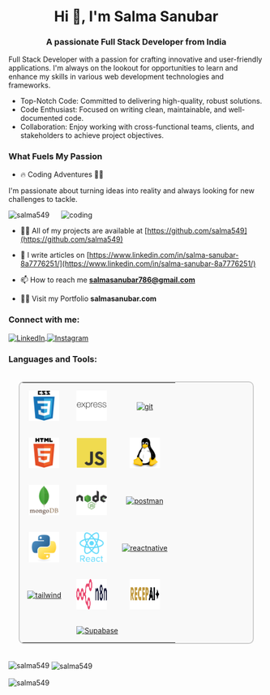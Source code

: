 <h1 align="center">Hi 👋, I'm Salma Sanubar</h1>

<h3 align="center">A passionate Full Stack Developer from India</h3>
<p>Full Stack Developer with a passion for crafting innovative and user-friendly applications. I'm always on the lookout for opportunities to learn and enhance my skills in various web development technologies and frameworks.</p>
<ul>
<li>Top-Notch Code: Committed to delivering high-quality, robust solutions.</li>
<li>Code Enthusiast: Focused on writing clean, maintainable, and well-documented code.</li>
<li>Collaboration: Enjoy working with cross-functional teams, clients, and stakeholders to achieve project objectives.</li>
</ul>
<h3>What Fuels My Passion</h3>
<ul>
<li>🔥 Coding Adventures 👨‍💻</li>
<!-- <li>✏️ Creative Designing</li>
<li>📈 Product Innovation</li> -->
</ul>
<p>I'm passionate about turning ideas into reality and always looking for new challenges to tackle.</p>
<img align="right" alt="coding" width="400" src="https://i.pinimg.com/564x/f9/14/5d/f9145d53a99982d004eb26361e80c9c9.jpg">

<p align="left"> <img src="https://komarev.com/ghpvc/?username=salma549&label=Profile%20views&color=0e75b6&style=flat" alt="salma549" /> </p>

- 👨‍💻 All of my projects are available at [https://github.com/salma549](https://github.com/salma549)

- 📝 I  write articles on [https://www.linkedin.com/in/salma-sanubar-8a7776251/](https://www.linkedin.com/in/salma-sanubar-8a7776251/)

- 📫 How to reach me **salmasanubar786@gmail.com**

- 👨‍💻 Visit my Portfolio **salmasanubar.com**

<h3 align="left">Connect with me:</h3>
<p align="left">
  <a href="https://www.linkedin.com/in/salma-sanubar-8a7776251/" target="_blank">
    <img align="center" src="https://raw.githubusercontent.com/rahuldkjain/github-profile-readme-generator/master/src/images/icons/Social/linked-in-alt.svg" alt="LinkedIn" height="30" width="40" />
  </a>
  <a href="https://www.instagram.com/salma_dailydeveloper?igsh=mxn6zzliazlpa2l2nq==" target="_blank">
    <img align="center" src="https://raw.githubusercontent.com/rahuldkjain/github-profile-readme-generator/master/src/images/icons/Social/instagram.svg" alt="Instagram" height="30" width="40" />
  </a>
</p>


<h3 align="left">Languages and Tools:</h3>
<div style="display: flex; justify-content: center; margin: 20px;">
  <table style="width: 800px; border-collapse: collapse; background: #f9f9f9; border: 2px solid #ccc; border-radius: 10px;">
    <tr>
      <td align="center" style="padding: 15px;">
        <a href="https://www.w3schools.com/css/" target="_blank" rel="noreferrer">
          <img src="https://raw.githubusercontent.com/devicons/devicon/master/icons/css3/css3-original-wordmark.svg" alt="css3" width="60" height="60"/>
        </a>
      </td>
      <td align="center" style="padding: 15px;">
        <a href="https://expressjs.com" target="_blank" rel="noreferrer">
          <img src="https://raw.githubusercontent.com/devicons/devicon/master/icons/express/express-original-wordmark.svg" alt="express" width="60" height="60"/>
        </a>
      </td>
      <td align="center" style="padding: 15px;">
        <a href="https://git-scm.com/" target="_blank" rel="noreferrer">
          <img src="https://www.vectorlogo.zone/logos/git-scm/git-scm-icon.svg" alt="git" width="60" height="60"/>
        </a>
      </td>
    </tr>
    <tr>
      <td align="center" style="padding: 15px;">
        <a href="https://www.w3.org/html/" target="_blank" rel="noreferrer">
          <img src="https://raw.githubusercontent.com/devicons/devicon/master/icons/html5/html5-original-wordmark.svg" alt="html5" width="60" height="60"/>
        </a>
      </td>
      <td align="center" style="padding: 15px;">
        <a href="https://developer.mozilla.org/en-US/docs/Web/JavaScript" target="_blank" rel="noreferrer">
          <img src="https://raw.githubusercontent.com/devicons/devicon/master/icons/javascript/javascript-original.svg" alt="javascript" width="60" height="60"/>
        </a>
      </td>
      <td align="center" style="padding: 15px;">
        <a href="https://www.linux.org/" target="_blank" rel="noreferrer">
          <img src="https://raw.githubusercontent.com/devicons/devicon/master/icons/linux/linux-original.svg" alt="linux" width="60" height="60"/>
        </a>
      </td>
    </tr>
    <tr>
      <td align="center" style="padding: 15px;">
        <a href="https://www.mongodb.com/" target="_blank" rel="noreferrer">
          <img src="https://raw.githubusercontent.com/devicons/devicon/master/icons/mongodb/mongodb-original-wordmark.svg" alt="mongodb" width="60" height="60"/>
        </a>
      </td>
      <td align="center" style="padding: 15px;">
        <a href="https://nodejs.org" target="_blank" rel="noreferrer">
          <img src="https://raw.githubusercontent.com/devicons/devicon/master/icons/nodejs/nodejs-original-wordmark.svg" alt="nodejs" width="60" height="60"/>
        </a>
      </td>
      <td align="center" style="padding: 15px;">
        <a href="https://postman.com" target="_blank" rel="noreferrer">
          <img src="https://www.vectorlogo.zone/logos/getpostman/getpostman-icon.svg" alt="postman" width="60" height="60"/>
        </a>
      </td>
    </tr>
    <tr>
      <td align="center" style="padding: 15px;">
        <a href="https://www.python.org" target="_blank" rel="noreferrer">
          <img src="https://raw.githubusercontent.com/devicons/devicon/master/icons/python/python-original.svg" alt="python" width="60" height="60"/>
        </a>
      </td>
      <td align="center" style="padding: 15px;">
        <a href="https://reactjs.org/" target="_blank" rel="noreferrer">
          <img src="https://raw.githubusercontent.com/devicons/devicon/master/icons/react/react-original-wordmark.svg" alt="react" width="60" height="60"/>
        </a>
      </td>
      <td align="center" style="padding: 15px;">
        <a href="https://reactnative.dev/" target="_blank" rel="noreferrer">
          <img src="https://reactnative.dev/img/header_logo.svg" alt="reactnative" width="60" height="60"/>
        </a>
      </td>
    </tr>
    <tr>
      <td align="center" style="padding: 15px;">
        <a href="https://tailwindcss.com/" target="_blank" rel="noreferrer">
          <img src="https://www.vectorlogo.zone/logos/tailwindcss/tailwindcss-icon.svg" alt="tailwind" width="60" height="60"/>
        </a>
      </td>
      <td align="center" style="padding: 15px;">
        <a href="https://n8n.io/" target="_blank" rel="noreferrer">
          <img src="https://raw.githubusercontent.com/n8n-io/n8n/master/assets/n8n-logo.png" alt="n8n" width="60" height="60"/>
        </a>
      </td>
      <td align="center" style="padding: 15px;">
        <a href="https://flowiseai.com/" target="_blank" rel="noreferrer">
          <img src="https://raw.githubusercontent.com/FlowiseAI/Flowise/main/images/flowise.png" alt="Flowise" width="60" height="60"/>
        </a>
      </td>
    </tr>
    <tr>
      <td align="center" style="padding: 15px;" colspan="3">
        <a href="https://supabase.com/" target="_blank" rel="noreferrer">
          <img src="https://www.vectorlogo.zone/logos/supabase/supabase-icon.svg" alt="Supabase" width="60" height="60"/>
        </a>
      </td>
    </tr>
  </table>
</div>


<p><img align="left" src="https://github-readme-stats.vercel.app/api/top-langs?username=salma549&show_icons=true&locale=en&layout=compact" alt="salma549" /></p>

<p>&nbsp;<img align="center" src="https://github-readme-stats.vercel.app/api?username=salma549&show_icons=true&locale=en" alt="salma549" /></p>

<p><img align="center" src="https://github-readme-streak-stats.herokuapp.com/?user=salma549&" alt="salma549" /></p>
